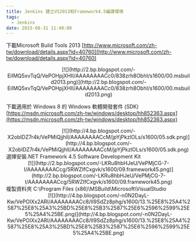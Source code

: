 ```yaml
---
title: Jenkins 建立VS2013和Framework4.5編譯環境
tags:
  - Jenkins
date: 2015-08-31 11:49:00
---
```


下載Microsoft Build Tools 2013
[http://www.microsoft.com/zh-tw/download/details.aspx?id=40760](http://www.microsoft.com/zh-tw/download/details.aspx?id=40760)
<div class="separator" style="clear: both; text-align: center;"></div><div class="separator" style="clear: both; text-align: center;">[![](http://2.bp.blogspot.com/-EiIMQ5xvTqQ/VePOHpjXHII/AAAAAAAACc0/838zrh8ObhI/s1600/00.msbuild2013.png)](http://2.bp.blogspot.com/-EiIMQ5xvTqQ/VePOHpjXHII/AAAAAAAACc0/838zrh8ObhI/s1600/00.msbuild2013.png)</div>

下載適用於 Windows 8 的 Windows 軟體開發套件 (SDK)
[https://msdn.microsoft.com/zh-tw/windows/desktop/hh852363.aspx](https://msdn.microsoft.com/zh-tw/windows/desktop/hh852363.aspx)
<div class="separator" style="clear: both; text-align: center;">[![](http://4.bp.blogspot.com/-X2obIDZ7r4k/VePMiQjjhlI/AAAAAAAACcM/jpYjPkzlOLs/s1600/05.sdk.png)](http://4.bp.blogspot.com/-X2obIDZ7r4k/VePMiQjjhlI/AAAAAAAACcM/jpYjPkzlOLs/s1600/05.sdk.png)</div>
選擇安裝.NET Framework 4.5 Software Development Kit
<div class="separator" style="clear: both; text-align: center;">[![](http://2.bp.blogspot.com/-LKRu8hbHJeU/VePMjCG-7-I/AAAAAAAACcg/5RWZIfCxgvk/s1600/09.framework45.png)](http://2.bp.blogspot.com/-LKRu8hbHJeU/VePMjCG-7-I/AAAAAAAACcg/5RWZIfCxgvk/s1600/09.framework45.png)</div>
複製資料夾
C:\Program Files (x86)\MSBuild\Microsoft\VisualStudio
<div class="separator" style="clear: both; text-align: center;"></div><div class="separator" style="clear: both; text-align: center;">[![](http://4.bp.blogspot.com/-n0N2DayL-Kw/VePOlXx2ARI/AAAAAAAACc8/II9SdZz8phg/s1600/13.%25E8%25A4%2587%25E8%25A3%25BD%25E8%25B3%2587%25E6%2596%2599%25E5%25A4%25BE.png)](http://4.bp.blogspot.com/-n0N2DayL-Kw/VePOlXx2ARI/AAAAAAAACc8/II9SdZz8phg/s1600/13.%25E8%25A4%2587%25E8%25A3%25BD%25E8%25B3%2587%25E6%2596%2599%25E5%25A4%25BE.png)</div>